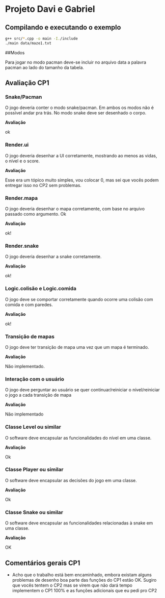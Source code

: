 # Projeto Davi e Gabriel

## Compilando e executando o exemplo

```bash
g++ src/*.cpp -o main -I./include
./main data/maze1.txt
```
##Modos

Para jogar no modo pacman deve-se incluir no arquivo data a palavra pacman ao lado do tamanho da tabela. 

## Avaliação CP1

### Snake/Pacman
O jogo deveria conter o modo snake/pacman. Em ambos os modos não é possível andar pra trás. No modo snake deve ser desenhado o corpo.

**Avaliação**

ok

### Render.ui
O jogo deveria desenhar a UI corretamente, mostrando ao menos as vidas, o nível e o score.

**Avaliação**

Esse era um tópico muito simples, vou colocar 0, mas sei que vocês podem entregar isso no CP2 sem problemas.

### Render.mapa
O jogo deveria desenhar o mapa corretamente, com base no arquivo passado como argumento. Ok

**Avaliação**

ok!

### Render.snake
O jogo deveria desenhar a snake corretamente.

**Avaliação**

ok!

### Logic.colisão e Logic.comida
O jogo deve se comportar corretamente quando ocorre uma colisão com comida e com paredes.

**Avaliação**

ok!

### Transição de mapas
O jogo deve ter transição de mapa uma vez que um mapa é terminado.

**Avaliação**

Não implementado.

### Interação com o usuário
O jogo deve perguntar ao usuário se quer continuar/reiniciar o nível/reiniciar o jogo a cada transição de mapa

**Avaliação**

Não implementado

### Classe Level ou similar
O software deve encapsular as funcionalidades do nível em uma classe.

**Avaliação**

Ok

### Classe Player ou similar
O software deve encapsular as decisões do jogo em uma classe.

**Avaliação**

Ok

### Classe Snake ou similar
O software deve encapsular as funcionalidades relacionadas à snake em uma classe. 

**Avaliação**

OK

## Comentários gerais CP1

- Acho que o trabalho está bem encaminhado, embora existam alguns problemas de desenho boa parte das funções do CP1 estão OK. Sugiro que vocês tentem o CP2 mas se virem que não dará tempo implementem o CP1 100% e as funções adicionais que eu pedi pro CP2